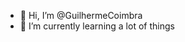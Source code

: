- 👋 Hi, I’m @GuilhermeCoimbra
- 🌱 I’m currently learning a lot of things


<!---
GuilhermeCoimbra/GuilhermeCoimbra is a ✨ special ✨ repository because its `README.md` (this file) appears on your GitHub profile.
You can click the Preview link to take a look at your changes.
--->
